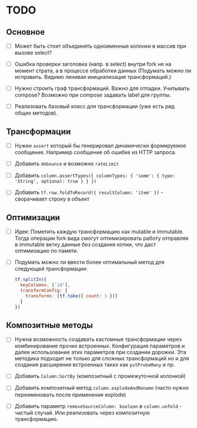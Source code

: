 # TODO

## Основное

- [ ] Может быть стоит объединять одноименные колонки в массив при вызове select?

- [ ] Ошибка проверки заголовка (напр. в select) внутри fork не на момент страта,
      а в процессе обработки данных (Подумать можно ли исправить. Видимо ленивая
      инициализация трансформаций.)

- [ ] Нужно строить граф трансформаций. Важно для отладки. Учитывать compose?
      Возможно при compose задавать label для группы.

- [ ] Реализовать базовый класс для трансформации (уже есть ряд общих методов).

## Трансформации

- [ ] Нужен `assert` который бы генерировал динамически формируемое сообщение.
      Например сообщение об ошибке из HTTP запроса.

- [ ] Добавить `debounce` и возможно `rateLimit`

- [ ] Добавить `column.assertTypes({ columnTypes: { 'some': { type: 'String', optional: true } } })`

- [ ] Добавить `tf.row.foldToRecord({ resultColumn: 'item' })` - сворачивает строку в объект

## Оптимизации

- [ ] Идея: Пометить каждую трансформацию как mutable и immutable. Тогда операции
      fork вида смогут оптимизировать работу отправляя в immutable ветку данные без
      создания копии, что даст оптимизацию по памяти.

- [ ] Подумать можно ли ввести более оптимальный метод для следующей трансформации:

  ```js
  tf.splitIn({
    keyColumns: ['id'],
    transformConfig: {
      transforms: [tf.take({ count: 1 })]
    }
  })
  ```

## Композитные методы

- [ ] Нужна возможность создавать кастомные трансформации через комбинирование
      прочих встроенных. Конфигурация параметров и далее использование этих параметров
      при создании дорожки. Эта методика подходит не только для сложных трансформаций
      но и для создания расширения встроенных таких как `putProbeMany` и пр.

- [ ] Добавить `Column:SortBy` (композитный с промежуточной колонкой)

- [ ] Добавить композитный метод `column.explodeAndRename` (часто нужно
      переименовать после применения explode)

- [ ] Добавить параметр `removeSourceColumn: boolean` в `column.unfold` - частый
      случай. Или реализовать через композитную трансформацию.
